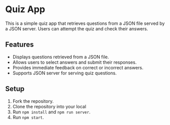 # Quiz App

This is a simple quiz app that retrieves questions from a JSON file served by a JSON server. Users can attempt the quiz and check their answers.

## Features

- Displays questions retrieved from a JSON file.
- Allows users to select answers and submit their responses.
- Provides immediate feedback on correct or incorrect answers.
- Supports JSON server for serving quiz questions.

## Setup

1. Fork the repository.
2. Clone the repository into your local
3. Run `npm install` and `npm run server`.
4. Run `npm start`.
